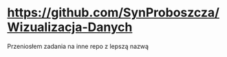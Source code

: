 # https://github.com/SynProboszcza/Wizualizacja-Danych
Przeniosłem zadania na inne repo z lepszą nazwą
